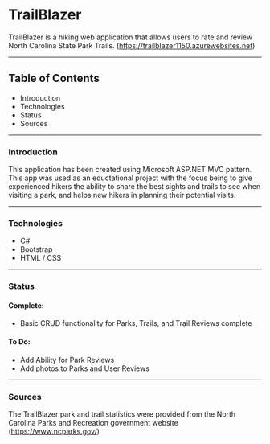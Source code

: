 # TrailBlazer

TrailBlazer is a hiking web application that allows users to rate and review North Carolina State Park Trails. (https://trailblazer1150.azurewebsites.net)

---

## Table of Contents
* Introduction
* Technologies
* Status
* Sources

---

### Introduction

This application has been created using Microsoft ASP.NET MVC pattern. This app was used as an eductational project with the focus being to give experienced hikers the ability to share the best sights and trails to see when visiting a park, and helps new hikers in planning their potential visits. 

---

### Technologies

* C#
* Bootstrap
* HTML / CSS

---

### Status

#### Complete:
* Basic CRUD functionality for Parks, Trails, and Trail Reviews complete

#### To Do:
* Add Ability for Park Reviews
* Add photos to Parks and User Reviews 

---

### Sources

The TrailBlazer park and trail statistics were provided from the North Carolina Parks and Recreation government website (https://www.ncparks.gov/) 
